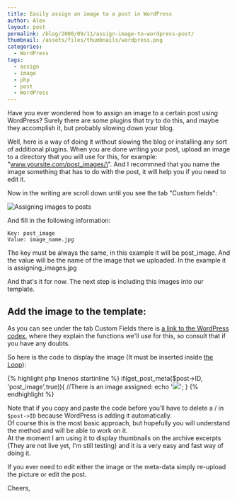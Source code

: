 ```yaml
---
title: Easily assign an image to a post in WordPress
author: Alex
layout: post
permalink: /blog/2008/09/11/assign-image-to-wordpress-post/
thumbnail: /assets/files/thumbnails/wordpress.png
categories:
  - WordPress
tags:
  - assign
  - image
  - php
  - post
  - WordPress
--- 
```


Have you ever wondered how to assign an image to a certain post using WordPress? Surely there are some plugins that try to do this, and maybe they accomplish it, but probably slowing down your blog.

Well, here is a way of doing it without slowing the blog or installing any sort of additional plugins. When you are done writing your post, upload an image to a directory that you will use for this, for example: \"www.yoursite.com/post_images/\". And I recommned that you name the image something that has to do with the post, it will help you if you need to edit it.

Now in the writing are scroll down until you see the tab \"Custom fields\":

![Assigning images to posts][1]

And fill in the following information:

 [1]: http://urbanoalvarez.es/img/blog/assigning_images.gif

    Key: post_image
    Value: image_name.jpg
    

The key must be always the same, in this example it will be post\_image. And the value will be the name of the image that we uploaded. In the example it is assigning\_images.jpg

And that\'s it for now. The next step is including this images into our template.

## Add the image to the template:

As you can see under the tab Custom Fields there is [a link to the WordPress codex][2], where they explain the functions we\'ll use for this, so consult that if you have any doubts.

 [2]: http://codex.wordpress.org/Using_Custom_Fields

So here is the code to display the image (It must be inserted inside [the Loop][3]):

 [3]: http://codex.wordpress.org/The_Loop
 
{% highlight php linenos startinline %}
if(get_post_meta($post->ID, 'post_image',true)){
	//There is an image assigned:
	echo '<img src="http://yourblog.com/post_images/'.get_post_meta($post-/>ID,'.
		 'post_image',true).'" />';
}
{% endhighlight %}

Note that if you copy and paste the code before you\'ll have to delete a / in `$post->ID` because WordPress is adding it automatically.  
Of course this is the most basic approach, but hopefully you will understand the method and will be able to work on it.  
At the moment I am using it to display thumbnails on the archive excerpts (They are not live yet, I\'m still testing) and it is a very easy and fast way of doing it.

If you ever need to edit either the image or the meta-data simply re-upload the picture or edit the post.

Cheers,